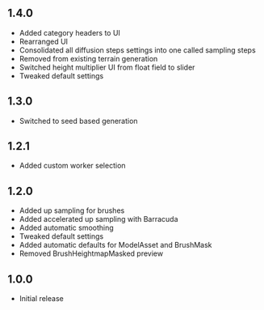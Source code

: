 ## 1.4.0
- Added category headers to UI
- Rearranged UI
- Consolidated all diffusion steps settings into one called sampling steps
- Removed from existing terrain generation
- Switched height multiplier UI from float field to slider
- Tweaked default settings

## 1.3.0
- Switched to seed based generation

## 1.2.1
- Added custom worker selection

## 1.2.0
- Added up sampling for brushes
- Added accelerated up sampling with Barracuda
- Added automatic smoothing
- Tweaked default settings
- Added automatic defaults for ModelAsset and BrushMask
- Removed BrushHeightmapMasked preview

## 1.0.0
- Initial release